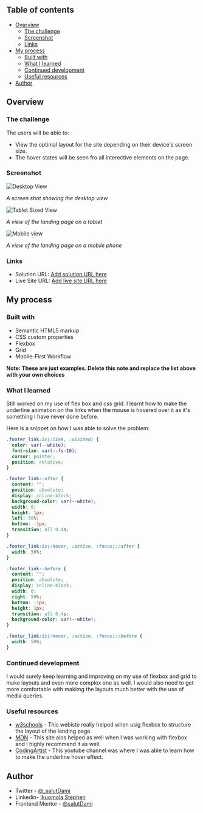 ## Table of contents

- [Overview](#overview)
  - [The challenge](#the-challenge)
  - [Screenshot](#screenshot)
  - [Links](#links)
- [My process](#my-process)
  - [Built with](#built-with)
  - [What I learned](#what-i-learned)
  - [Continued development](#continued-development)
  - [Useful resources](#useful-resources)
- [Author](#author)

## Overview

### The challenge

The users will be able to:

- View the optimal layout for the site depending on their device's screen size.
- The hover states will be seen fro all interective elements on the page.

### Screenshot

![Desktop View](screenshots/Desktop.jpeg)

_A screen shot showing the desktop view_

![Tablet Sized View](screenshots/Tablet.jpeg)

_A view of the landing page on a tablet_

![Mobile view](screenshots/Mobile.jpeg)

_A view of the landing page on a mobile phone_

### Links

- Solution URL: [Add solution URL here](https://github.com/TraversetheDOM/Huddle-landing-page-alternating-features)
- Live Site URL: [Add live site URL here](https://TraversetheDOM.github.io/Huddle-landing-page-alternating-features/)

## My process

### Built with

- Semantic HTML5 markup
- CSS custom properties
- Flexbox
- Grid
- Mobile-First Workflow

**Note: These are just examples. Delete this note and replace the list above with your own choices**

### What I learned

Still worked on my use of flex box and css grid. I learnt how to make the underline animation on the links when the mouse is hovered over it as it's something I have never done before.

Here is a snippet on how I was able to solve the problem:

```css
.footer_link:is(:link, :visited) {
  color: var(--white);
  font-size: var(--fs-10);
  cursor: pointer;
  position: relative;
}

.footer_link::after {
  content: "";
  position: absolute;
  display: inline-block;
  background-color: var(--white);
  width: 0;
  height: 1px;
  left: 50%;
  bottom: -1px;
  transition: all 0.4s;
}

.footer_link:is(:hover, :active, :focus)::after {
  width: 50%;
}

.footer_link::before {
  content: "";
  position: absolute;
  display: inline-block;
  width: 0;
  right: 50%;
  bottom: -1px;
  height: 1px;
  transition: all 0.4s;
  background-color: var(--white);
}

.footer_link:is(:hover, :active, :focus)::before {
  width: 50%;
}
```

### Continued development

I would surely keep learning and improving on my use of flexbox and grid to make layouts and even more complex one as well. I would also need to get more comfortable with makimg the layouts much better with the use of media queries.

### Useful resources

- [w3schools](https://w3schools.com) - This webiste really helped when usig flexbox to structure the layout of the landing page.
- [MDN](https://developer.mozilla.org/en-US/docs/Learn/CSS/CSS_layout/Flexbox) - This site alos helped as well when I was working with flexbox and I highly recommend it as well.
- [CodingArtist](https://www.youtube.com/watch?v=aswRKAjjWuE) - This youtube channel was where I was able to learn how to make the underline hover effect.

## Author

- Twitter - [@\_salutDami](https://www.twitter.com/_salutDami)
- Linkedin- [Ikuomola Stephen](https://www.linkedin.com/in/ikuomola-stephen/)
- Frontend Mentor - [@salutDami](https://www.frontendmentor.io/profile/salutDami)
